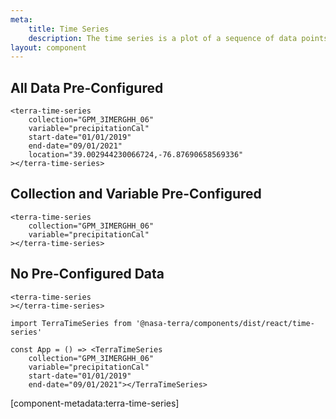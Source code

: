 ```yaml
---
meta:
    title: Time Series
    description: The time series is a plot of a sequence of data points that occur in successive order over some period of time for a given variable.
layout: component
---
```


## All Data Pre-Configured

```html:preview
<terra-time-series
    collection="GPM_3IMERGHH_06"
    variable="precipitationCal"
    start-date="01/01/2019"
    end-date="09/01/2021"
    location="39.002944230066724,-76.87690658569336"
></terra-time-series>
```

## Collection and Variable Pre-Configured

```html:preview
<terra-time-series
    collection="GPM_3IMERGHH_06"
    variable="precipitationCal"
></terra-time-series>
```

## No Pre-Configured Data

```html:preview
<terra-time-series
></terra-time-series>
```

```jsx:react
import TerraTimeSeries from '@nasa-terra/components/dist/react/time-series'

const App = () => <TerraTimeSeries
    collection="GPM_3IMERGHH_06"
    variable="precipitationCal"
    start-date="01/01/2019"
    end-date="09/01/2021"></TerraTimeSeries>
```

[component-metadata:terra-time-series]
